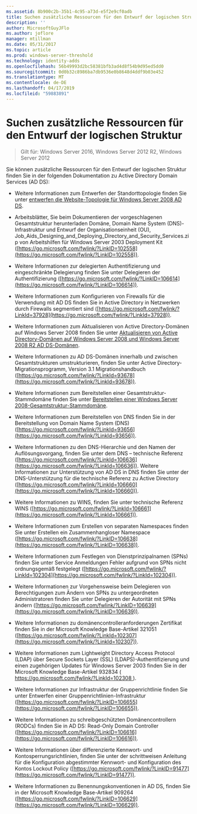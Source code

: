 ```yaml
---
ms.assetid: 8b900c2b-35b1-4c95-a73d-e5f2e9cf0adb
title: Suchen zusätzliche Ressourcen für den Entwurf der logischen Struktur
description: ''
author: MicrosoftGuyJFlo
ms.author: joflore
manager: mtillman
ms.date: 05/31/2017
ms.topic: article
ms.prod: windows-server-threshold
ms.technology: identity-adds
ms.openlocfilehash: 56b49993d2bc58381bfb3ad4d8f54b9d95ed5dd0
ms.sourcegitcommit: 0d0b32c8986ba7db9536e0b8648d4ddf9b03e452
ms.translationtype: MT
ms.contentlocale: de-DE
ms.lasthandoff: 04/17/2019
ms.locfileid: "59883891"
---
```

# <a name="finding-additional-resources-for-logical-structure-design"></a>Suchen zusätzliche Ressourcen für den Entwurf der logischen Struktur

>Gilt für: Windows Server 2016, Windows Server 2012 R2, Windows Server 2012

Sie können zusätzliche Ressourcen für den Entwurf der logischen Struktur finden Sie in der folgenden Dokumentation zu Active Directory Domain Services (AD DS):  
  
- Weitere Informationen zum Entwerfen der Standorttopologie finden Sie unter [entwerfen die Website-Topologie für Windows Server 2008 AD DS](Designing-the-Site-Topology.md).  

- Arbeitsblätter, Sie beim Dokumentieren der vorgeschlagenen Gesamtstruktur herunterladen Domäne, Domain Name System (DNS)-Infrastruktur und Entwurf der Organisationseinheit (OU), Job_Aids_Designing_and_Deploying_Directory_and_Security_Services.zip von Arbeitshilfen für Windows Server 2003 Deployment Kit ([https://go.microsoft.com/fwlink/?LinkID=102558](https://go.microsoft.com/fwlink/?LinkID=102558)).  
  
- Weitere Informationen zur delegierten Authentifizierung und eingeschränkte Delegierung finden Sie unter Delegieren der Authentifizierung ([https://go.microsoft.com/fwlink/?LinkID=106614](https://go.microsoft.com/fwlink/?LinkID=106614)).  
  
- Weitere Informationen zum Konfigurieren von Firewalls für die Verwendung mit AD DS finden Sie in Active Directory in Netzwerken durch Firewalls segmentiert sind ([https://go.microsoft.com/fwlink/?LinkId=37928](https://go.microsoft.com/fwlink/?LinkId=37928)).  
  
- Weitere Informationen zum Aktualisieren von Active Directory-Domänen auf Windows Server 2008 finden Sie unter [Aktualisieren von Active Directory-Domänen auf Windows Server 2008 und Windows Server 2008 R2 AD DS-Domänen](https://technet.microsoft.com/library/cc731188.aspx).  
  
- Weitere Informationen zu AD DS-Domänen innerhalb und zwischen Gesamtstrukturen umstrukturieren, finden Sie unter Active Directory-Migrationsprogramm, Version 3.1 Migrationshandbuch ([https://go.microsoft.com/fwlink/?LinkId=93678](https://go.microsoft.com/fwlink/?LinkId=93678)).  
  
- Weitere Informationen zum Bereitstellen einer Gesamtstruktur-Stammdomäne finden Sie unter [Bereitstellen einer Windows Server 2008-Gesamtstruktur-Stammdomäne](https://technet.microsoft.com/library/cc731174.aspx).  
  
- Weitere Informationen zum Bereitstellen von DNS finden Sie in der Bereitstellung von Domain Name System (DNS) ([https://go.microsoft.com/fwlink/?LinkId=93656](https://go.microsoft.com/fwlink/?LinkId=93656)).  
  
- Weitere Informationen zu den DNS-Hierarchie und den Namen der Auflösungsvorgang, finden Sie unter dem DNS – technische Referenz ([https://go.microsoft.com/fwlink/?LinkId=106636](https://go.microsoft.com/fwlink/?LinkId=106636)). Weitere Informationen zur Unterstützung von AD DS in DNS finden Sie unter der DNS-Unterstützung für die technische Referenz zu Active Directory ([https://go.microsoft.com/fwlink/?LinkId=106660](https://go.microsoft.com/fwlink/?LinkId=106660)).  
  
- Weitere Informationen zu WINS, finden Sie unter technische Referenz WINS ([https://go.microsoft.com/fwlink/?LinkId=106661](https://go.microsoft.com/fwlink/?LinkId=106661)).  
  
- Weitere Informationen zum Erstellen von separaten Namespaces finden Sie unter Erstellen ein Zusammenhangloser Namespace ([https://go.microsoft.com/fwlink/?LinkID=106638](https://go.microsoft.com/fwlink/?LinkID=106638)).  
  
- Weitere Informationen zum Festlegen von Dienstprinzipalnamen (SPNs) finden Sie unter Service Anmeldungen Fehler aufgrund von SPNs nicht ordnungsgemäß festgelegt ([https://go.microsoft.com/fwlink/?LinkId=102304](https://go.microsoft.com/fwlink/?LinkId=102304)).  
  
- Weitere Informationen zur Vorgehensweise beim Delegieren von Berechtigungen zum Ändern von SPNs zu untergeordneten Administratoren finden Sie unter Delegieren der Autorität mit SPNs ändern ([https://go.microsoft.com/fwlink/?LinkID=106639](https://go.microsoft.com/fwlink/?LinkID=106639)).  
  
- Weitere Informationen zu domänencontrolleranforderungen Zertifikat finden Sie in der Microsoft Knowledge Base-Artikel 321051 ([https://go.microsoft.com/fwlink/?LinkId=102307](https://go.microsoft.com/fwlink/?LinkId=102307)).  
  
- Weitere Informationen zum Lightweight Directory Access Protocol (LDAP) über Secure Sockets Layer (SSL) (LDAPS)-Authentifizierung und einen zugehörigen Updates für Windows Server 2003 finden Sie in der Microsoft Knowledge Base-Artikel 932834 ([ https://go.microsoft.com/fwlink/?LinkId=102308 ](https://go.microsoft.com/fwlink/?LinkId=102308)).  
  
- Weitere Informationen zur Infrastruktur der Gruppenrichtlinie finden Sie unter Entwerfen einer Gruppenrichtlinien-Infrastruktur ([https://go.microsoft.com/fwlink/?LinkID=106655](https://go.microsoft.com/fwlink/?LinkID=106655)).  
  
- Weitere Informationen zu schreibgeschützten Domänencontrollern (RODCs) finden Sie in AD DS: Read-Only Domain Controller ([https://go.microsoft.com/fwlink/?LinkID=106616](https://go.microsoft.com/fwlink/?LinkID=106616)).  
  
- Weitere Informationen über differenzierte Kennwort- und Kontosperrungsrichtlinien, finden Sie unter der schrittweisen Anleitung für die Konfiguration abgestimmter Kennwort- und Konfiguration des Kontos Lockout Policy ([https://go.microsoft.com/fwlink/?LinkID=91477](https://go.microsoft.com/fwlink/?LinkID=91477)).  
  
- Weitere Informationen zu Benennungskonventionen in AD DS, finden Sie in der Microsoft Knowledge Base-Artikel 909264 ([https://go.microsoft.com/fwlink/?LinkID=106629](https://go.microsoft.com/fwlink/?LinkID=106629)).  
